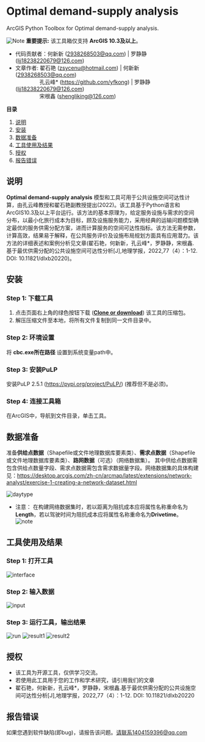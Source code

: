 # Optimal demand-supply analysis
ArcGIS Python Toolbox for Optimal demand-supply analysis.

![Note](https://i.imgur.com/Ic8BA7C.png) **重要提示:** 该工具箱仅支持 **ArcGIS 10.3及以上**。
* 代码贡献者：何新新 (2938268503@qq.com) | 罗静静 (ljj18238220679@126.com)
* 文章作者:  翟石艳 (zsycenu@hotmail.com) | 何新新 (2938268503@qq.com)<br>
&ensp;&ensp;&ensp;&ensp;&ensp;&ensp;&ensp;&ensp;&ensp;孔云峰* (<https://github.com/yfkong>)  | 罗静静 (ljj18238220679@126.com)  
&ensp;&ensp;&ensp;&ensp;&ensp;&ensp;&ensp;&ensp;&ensp;宋根鑫 (shengliking@126.com)


**目录**

1. [说明](#说明)
2. [安装](#安装)
3. [数据准备](#数据准备)
4. [工具使用及结果](#工具使用及结果)
5. [授权](#授权)
6. [报告错误](#报告错误)





## 说明
**Optimal demand-supply analysis** 模型和工具可用于公共设施空间可达性计算，由孔云峰教授和翟石艳副教授提出(2022)。该工具基于Python语言和ArcGIS10.3及以上平台运行。该方法的基本原理为，给定服务设施与需求的空间分布，以最小化旅行成本为目标，顾及设施服务能力，采用经典的运输问题模型确定最优的服务供需分配方案，进而计算服务的空间可达性指标。该方法无需参数，计算高效，结果易于解释，在公共服务评价及设施布局规划方面具有应用潜力。该方法的详细表述和案例分析见文章(翟石艳，何新新，孔云峰*，罗静静，宋根鑫.基于最优供需分配的公共设施空间可达性分析[J],地理学报，2022,77（4）：1-12. DOI: 10.11821/dlxb20220)。

## 安装
### Step 1: 下载工具
1. 点击页面右上角的绿色按钮下载 (**[Clone or download](https://github.com/trirumisu/OSD/archive/refs/heads/main.zip)**) 该工具的压缩包。
2. 解压压缩文件至本地，将所有文件复制到同一文件目录中。

### Step 2: 环境设置

将 **cbc.exe所在路径** 设置到系统变量path中。

### Step 3: 安装PuLP
安装PuLP 2.5.1 (https://pypi.org/project/PuLP/) (推荐但不是必须)。

### Step 4: 连接工具箱
在ArcGIS中，导航到文件目录，单击工具。 

## 数据准备
准备**供给点数据**（Shapefile或文件地理数据库要素类）、**需求点数据**（Shapefile或文件地理数据库要素类）、**路网数据**（可选）（网络数据集）。
其中供给点数据需包含供给点数量字段、需求点数据需包含需求数据量字段。网络数据集的具体构建见：https://desktop.arcgis.com/zh-cn/arcmap/latest/extensions/network-analyst/exercise-1-creating-a-network-dataset.html

![daytype](https://github.com/trirumisu/OSD/blob/main/data.png)

* 注意：
在构建网络数据集时，若以距离为阻抗成本应将属性名称重命名为**Length**，若以驾驶时间为阻抗成本应将属性名称重命名为**Drivetime**。
![note](https://github.com/trirumisu/OSD/blob/main/note.png)

## 工具使用及结果
### Step 1: 打开工具
![interface](https://github.com/trirumisu/OSD/blob/main/interface.png)

### Step 2: 输入数据
![input](https://github.com/trirumisu/OSD/blob/main/input.png)

### Step 3: 运行工具，输出结果

![run](https://github.com/trirumisu/OSD/blob/main/run.png)
![result1](https://github.com/trirumisu/OSD/blob/main/result1.png)
![result2](https://github.com/trirumisu/OSD/blob/main/result2.png)

## 授权
* 该工具为开源工具，仅供学习交流。
* 若使用此工具用于您的工作和学术研究，请引用我们的文章
* 翟石艳，何新新，孔云峰*，罗静静，宋根鑫.基于最优供需分配的公共设施空间可达性分析[J],地理学报，2022,77（4）：1-12. DOI: 10.11821/dlxb20220

## 报告错误
如果您遇到软件缺陷(即bug)，请报告该问题。请联系1404159396@qq.com

